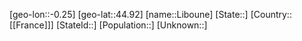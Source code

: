 ﻿---
location: [44.92,-0.25]
mapzoom: [7,12] 
mapmarker: city 
type: City
tags:
- geo/City


SpocWebEntityId: 31977
isDeleted: false
confidential: public

---
[geo-lon::-0.25]
[geo-lat::44.92]
[name::Liboune]
[State::]
[Country::[[France]]]
[StateId::]
[Population::]
[Unknown::]

